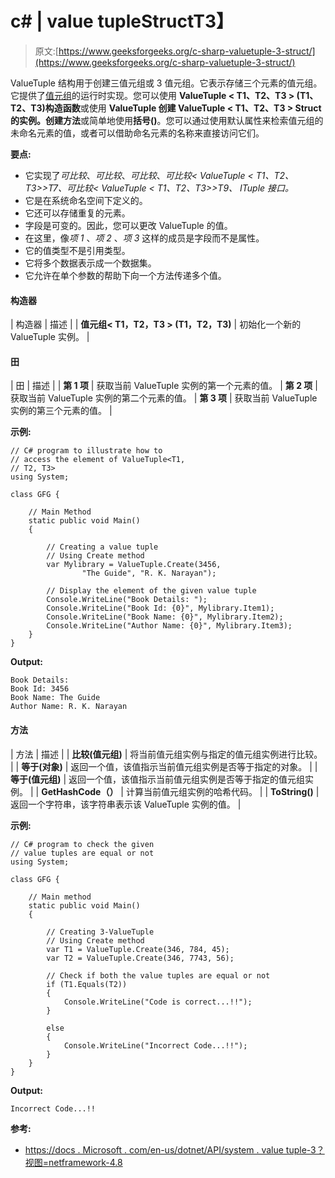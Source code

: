 # c# | value tuple<t1>Struct</t1>T3】

> 原文:[https://www.geeksforgeeks.org/c-sharp-valuetuple-3-struct/](https://www.geeksforgeeks.org/c-sharp-valuetuple-3-struct/)

ValueTuple <t1>结构用于创建三值元组或 3 值元组。它表示存储三个元素的值元组。它提供了[值元组](https://www.geeksforgeeks.org/valuetuple-in-c-sharp/)的运行时实现。您可以使用 **ValueTuple < T1、T2、T3 > (T1、T2、T3)构造函数**或使用 **ValueTuple 创建 ValueTuple < T1、T2、T3 > Struct 的实例。创建方法**或简单地使用**括号()**。您可以通过使用默认属性来检索值元组的未命名元素的值，或者可以借助命名元素的名称来直接访问它们。</t1>

**要点:**

*   它实现了*可比较*、*可比较*、*可比较*、*可比较< ValueTuple < T1、T2、T3>>T7、*可比较< ValueTuple < T1、T2、T3>>T9、 *ITuple* 接口。**
*   它是在系统命名空间下定义的。
*   它还可以存储重复的元素。
*   字段是可变的。因此，您可以更改 ValueTuple <t1>的值。</t1>
*   在这里，像*项 1* 、*项 2* 、*项 3* 这样的成员是字段而不是属性。
*   它的值类型不是引用类型。
*   它将多个数据表示成一个数据集。
*   它允许在单个参数的帮助下向一个方法传递多个值。

#### 构造器

| 构造器 | 描述 |
| **值元组< T1，T2，T3 > (T1，T2，T3)** | 初始化一个新的 ValueTuple <t1 t2="" t3="">实例。</t1> |

#### 田

| 田 | 描述 |
| **第 1 项** | 获取当前 ValueTuple <t1 t2="" t3="">实例的第一个元素的值。</t1> | **第 2 项** | 获取当前 ValueTuple <t1 t2="" t3="">实例的第二个元素的值。</t1> | **第 3 项** | 获取当前 ValueTuple <t1 t2="" t3="">实例的第三个元素的值。</t1> |

**示例:**

```
// C# program to illustrate how to
// access the element of ValueTuple<T1, 
// T2, T3>
using System;

class GFG {

    // Main Method
    static public void Main()
    {

        // Creating a value tuple
        // Using Create method
        var Mylibrary = ValueTuple.Create(3456,
                "The Guide", "R. K. Narayan");

        // Display the element of the given value tuple
        Console.WriteLine("Book Details: ");
        Console.WriteLine("Book Id: {0}", Mylibrary.Item1);
        Console.WriteLine("Book Name: {0}", Mylibrary.Item2);
        Console.WriteLine("Author Name: {0}", Mylibrary.Item3);
    }
}
```

**Output:**

```
Book Details: 
Book Id: 3456
Book Name: The Guide
Author Name: R. K. Narayan

```

#### 方法

| 方法 | 描述 |
| **比较(值元组)** | 将当前值元组<t1 t2="" t3="">实例与指定的值元组<t1 t2="" t3="">实例进行比较。</t1></t1> |
| **等于(对象)** | 返回一个值，该值指示当前值元组<t1 t2="" t3="">实例是否等于指定的对象。</t1> |
| **等于(值元组)** | 返回一个值，该值指示当前值元组<t1 t2="" t3="">实例是否等于指定的值元组<t1 t2="" t3="">实例。</t1></t1> |
| **GetHashCode（）** | 计算当前值元组<t1 t2="" t3="">实例的哈希代码。</t1> |
| **ToString()** | 返回一个字符串，该字符串表示该 ValueTuple <t1 t2="" t3="">实例的值。</t1>  |

**示例:**

```
// C# program to check the given 
// value tuples are equal or not
using System;

class GFG {

    // Main method
    static public void Main()
    {

        // Creating 3-ValueTuple
        // Using Create method
        var T1 = ValueTuple.Create(346, 784, 45);
        var T2 = ValueTuple.Create(346, 7743, 56);

        // Check if both the value tuples are equal or not
        if (T1.Equals(T2)) 
        {
            Console.WriteLine("Code is correct...!!");
        }

        else 
        {
            Console.WriteLine("Incorrect Code...!!");
        }
    }
}
```

**Output:**

```
Incorrect Code...!!

```

**参考:**

*   [https://docs . Microsoft . com/en-us/dotnet/API/system . value tuple-3？视图=netframework-4.8](https://docs.microsoft.com/en-us/dotnet/api/system.valuetuple-3?view=netframework-4.8)